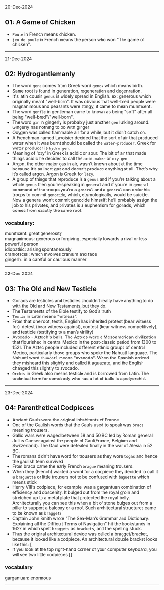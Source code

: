 20-Dec-2024
## 01: A Game of Chicken

- `Poule` in French means chicken.
- `jeu de poule` in French means the person who won "The game of chicken".

---
21-Dec-2024
## 02: Hydrogentlemanly
- The word `gene` comes from Greek word `genos` which means birth.
- Same root is found in generation, regeneration and degenration.
- It's latin cousin `genus` is widely spread in English. ex: generous which originally meant "well-born". It was obvious that well-bred people were magnanimous and peasants were stingy, it came to mean munificent.
- The word `gentle` in gentleman came to known as being "soft" after all being "well-bred"/"well-born".
- The word `gin` in gingerly is probably just another `gen` lurking around. Gingerly has nothing to do with ginger
- Oxygen was called flammable air for a while, but it didn’t catch on.
- A Frenchman named Lavoisier decided that the sort of air that produced water when it was burnt should be called the `water-producer`. Greek for water producer is `hydro-gen`.
- Meaning of 'oxy' in Greek is acidic or sour. The bit of air that made things acidic he decided to call the `acid-maker` or `oxy-gen`
- Argon, the other major gas in air, wasn’t known about at the time, because it’s an inert gas and doesn’t produce anything at all. That’s why it’s called argon. Argon is Greek for `lazy`.
- A group of things that reproduce is a `genus` and if you’re talking about a whole `genus` then you’re speaking in `general` and if you’re in `general` command of the troops you’re a `general` and a `general` can order his troops to commit `genocide`, which, etymologically, would be suicide. Now a general won’t commit genocide himself; he’ll probably assign the job to his privates, and privates is a euphemism for gonads, which comes from exactly the same root.

### vocabulary:
munificent: great generosity\
magnanimous: generous or forgiving, especially towards a rival or less powerful person\
idiopathic: arising spontaneously\
craniofacial: which involves cranium and face\
gingerly: in a careful or cautious manner 

---
22-Dec-2024
## 03: The Old and New Testicle
- Gonads are testicles and testicles shouldn’t really have anything to do with the Old and New Testaments, but they do.
- The Testaments of the Bible testify to God’s truth
- `Testis` in Latin means "witness".
- From that one root, testis, English has inherited protest (bear witness for), detest (bear witness against), contest (bear witness competitively),
  and testicle (testifying to a man’s virility)
- Avocado - Aztech's balls. The Aztecs were a Mesoamerican civilization that flourished in central Mexico in the post-classic period from 1300 to 1521. The Aztec people included different ethnic groups of central Mexico, particularly those groups who spoke the Nahuatl language. The Nahuatl word `ahuacatl` means "avocado". When the Spanish arrived they misheard this slightly and called it aguacate, and the English changed this slightly to avocado.
- `Orchis` in Greek also means testicle and is borrowed from Latin. The technical term for somebody who has a lot of balls is a polyorchid. 

---
23-Dec-2024
## 04: Parenthetical Codpieces
- Ancient Gauls were the original inhabitants of France.
- One of the Gaulish words that the Gauls used to speak was `braca` meaning trousers.
- Gallic wars were waged between 58 and 50 BC led by Roman general Julius Caeser against the people of Gaul(France, Belgium and Switzerland). The Gaul were defeated finally in the war of Alesia in 52 BC.
- The romans didn't have word for trousers as they wore `togas` and hence the gaulish term survived
- From braca came the early French `brague` meaning trousers.
- When they (French) wanted a word for a codpiece they decided to call it a `braguette` or little trousers not to be confused with `baguette` which means stick
- Henry VIII’s codpiece, for example, was a gargantuan combination of efficiency and obscenity. It bulged out from the royal groin and stretched up to a metal plate that protected the royal belly. Architecturally you can see this when a bit of stone bulges out from a pillar to support a balcony or a roof. Such architectural structures came to be known as `braggets`
- Captain John Smith wrote "The Sea-Man’s Grammar and Dictionary: Explaining all the Difficult Terms of Navigation" hit the bookstands in 1627 in which spelt `braggets` as `brackets`, and the spelling stuck.
- Thus the original architectural device was called a bragget/bracket, because it looked like a codpiece. An architectural double bracket looks like this: [ 
- If you look at the top right-hand corner of your computer keyboard, you will see two little codpieces []


### vocabulary
gargantuan: enormous

---